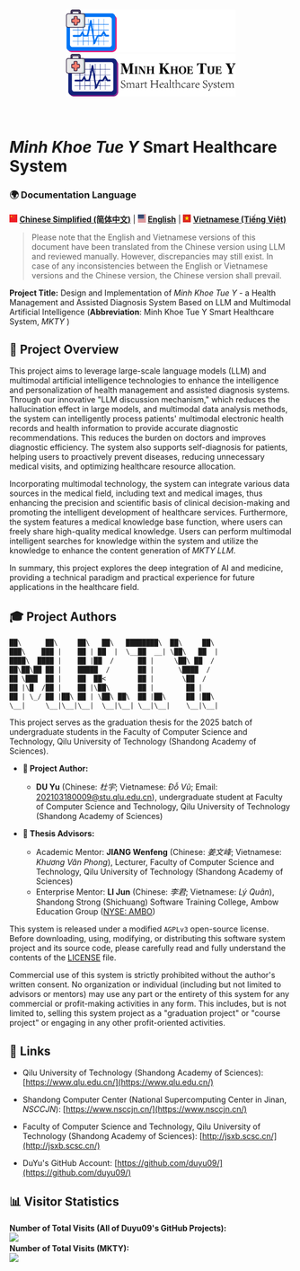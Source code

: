 <p align="center">
  <br>
  <img src="./image/mkty_en_dark.svg#gh-dark-mode-only" style="width:60%;">
  <img src="./image/mkty_en_light.svg#gh-light-mode-only" style="width:60%;">
</p>
<br>

# _Minh Khoe Tue Y_ Smart Healthcare System

### 🌍 Documentation Language

<img src="./image/PRC_flag.svg" alt="PRC" style="height: 1em;"> [**Chinese Simplified (简体中文)**](./README.md) | <img src="./image/USA_flag.svg" alt="USA" style="height: 1em;"> [**English**](./README_EN.md) | <img src="./image/SRV_flag.svg" alt="SRV" style="height: 1em;"> [**Vietnamese (Tiếng Việt)**](./README_VN.md)

> Please note that the English and Vietnamese versions of this document have been translated from the Chinese version using LLM and reviewed manually. However, discrepancies may still exist. In case of any inconsistencies between the English or Vietnamese versions and the Chinese version, the Chinese version shall prevail.

**Project Title:** Design and Implementation of *Minh Khoe Tue Y* -  a Health Management and Assisted Diagnosis System Based on LLM and Multimodal Artificial Intelligence  (**Abbreviation**: Minh Khoe Tue Y Smart Healthcare System, _MKTY_ )

## 📖 Project Overview

This project aims to leverage large-scale language models (LLM) and multimodal artificial intelligence technologies to enhance the intelligence and personalization of health management and assisted diagnosis systems. Through our innovative "LLM discussion mechanism," which reduces the hallucination effect in large models, and multimodal data analysis methods, the system can intelligently process patients' multimodal electronic health records and health information to provide accurate diagnostic recommendations. This reduces the burden on doctors and improves diagnostic efficiency. The system also supports self-diagnosis for patients, helping users to proactively prevent diseases, reducing unnecessary medical visits, and optimizing healthcare resource allocation. 

Incorporating multimodal technology, the system can integrate various data sources in the medical field, including text and medical images, thus enhancing the precision and scientific basis of clinical decision-making and promoting the intelligent development of healthcare services. Furthermore, the system features a medical knowledge base function, where users can freely share high-quality medical knowledge. Users can perform multimodal intelligent searches for knowledge within the system and utilize the knowledge to enhance the content generation of _MKTY LLM_.

In summary, this project explores the deep integration of AI and medicine, providing a technical paradigm and practical experience for future applications in the healthcare field.

## 🎓 Project Authors

```
██\      ██\     ██\   ██\   ████████\  ██\     ██\
███\    ███ |    ██ | ██  |  \__██  __| \██\   ██  |
████\  ████ |    ██ |██  /      ██ |     \██\ ██  /
██\██\██ ██ |    █████  /       ██ |      \████  /
██ \███  ██ |    ██  ██<        ██ |       \██  /
██ |\█  /██ |    ██ |\██\       ██ |        ██ |
██ | \_/ ██ |██\ ██ | \██\ ██\  ██ |██\     ██ |██\
\__|     \__|\__|\__|  \__|\__| \__|\__|    \__|\__|
```

This project serves as the graduation thesis for the 2025 batch of undergraduate students in the Faculty of Computer Science and Technology, Qilu University of Technology (Shandong Academy of Sciences).

- **👤 Project Author:**  
  - **DU Yu** (Chinese: _杜宇_; Vietnamese: _Đỗ Vũ_; Email: <202103180009@stu.qlu.edu.cn>), undergraduate student at Faculty of Computer Science and Technology, Qilu University of Technology (Shandong Academy of Sciences)

- **🏫 Thesis Advisors:**
  - Academic Mentor: **JIANG Wenfeng** (Chinese: _姜文峰_; Vietnamese: _Khương Văn Phong_), Lecturer, Faculty of Computer Science and Technology, Qilu University of Technology (Shandong Academy of Sciences)
  - Enterprise Mentor: **LI Jun** (Chinese: _李君_; Vietnamese: _Lý Quân_), Shandong Strong (Shichuang) Software Training College, Ambow Education Group ([NYSE: AMBO](https://www.nyse.com/quote/XASE:AMBO))
  
This system is released under a modified `AGPLv3` open-source license. Before downloading, using, modifying, or distributing this software system project and its source code, please carefully read and fully understand the contents of the [LICENSE](./LICENSE) file.

Commercial use of this system is strictly prohibited without the author's written consent. No organization or individual (including but not limited to advisors or mentors) may use any part or the entirety of this system for any commercial or profit-making activities in any form. This includes, but is not limited to, selling this system project as a "graduation project" or "course project" or engaging in any other profit-oriented activities.

## 🔗 Links

- Qilu University of Technology (Shandong Academy of Sciences): [https://www.qlu.edu.cn/](https://www.qlu.edu.cn/)
  
- Shandong Computer Center (National Supercomputing Center in Jinan, _NSCCJN_): [https://www.nsccjn.cn/](https://www.nsccjn.cn/)

- Faculty of Computer Science and Technology, Qilu University of Technology (Shandong Academy of Sciences): [http://jsxb.scsc.cn/](http://jsxb.scsc.cn/)

- DuYu's GitHub Account: [https://github.com/duyu09/](https://github.com/duyu09/)

## 📊 Visitor Statistics

<div><b>Number of Total Visits (All of Duyu09's GitHub Projects): </b><br><img src="https://profile-counter.glitch.me/duyu09/count.svg" /></div> 

<div><b>Number of Total Visits (MKTY): </b>
<br><img src="https://profile-counter.glitch.me/duyu09-MKTY-SYSTEM/count.svg" /></div> 
